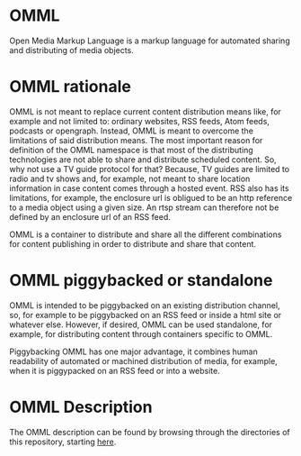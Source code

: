 # OMML
Open Media Markup Language is a markup language for automated sharing and distributing of media objects.

# OMML rationale
OMML is not meant to replace current content distribution means like, for example and not limited to: ordinary websites, RSS feeds, Atom feeds, podcasts or opengraph. Instead, OMML is meant to overcome the limitations of said distribution means. The most important reason for definition of the OMML namespace is that most of the distributing technologies are not able to share and distribute scheduled content. So, why not use a TV guide protocol for that? Because, TV guides are limited to radio and tv shows and, for example, not meant to share location information in case content comes through a hosted event. RSS also has its limitations, for example, the enclosure url is obligued to be an http reference to a media object using a given size. An rtsp stream can therefore not be defined by an enclosure url of an RSS feed.

OMML is a container to distribute and share all the different combinations for content publishing in order to distribute and share that content.

# OMML piggybacked or standalone
OMML is intended to be piggybacked on an existing distribution channel, so, for example to be piggybacked on an RSS feed or inside a html site or whatever else. However, if desired, OMML can be used standalone, for example, for distributing content through containers specific to OMML.

Piggybacking OMML has one major advantage, it combines human readability of automated or machined distribution of media, for example, when it is piggypacked on an RSS feed or into a website.

# OMML Description
The OMML description can be found by browsing through the directories of this repository, starting <a href="https://github.com/andriesbron/OMML/tree/master/OMML">here</a>.

